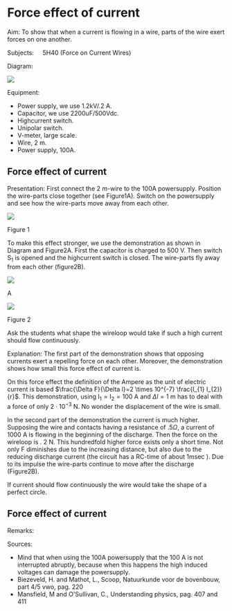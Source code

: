 # Force effect of current 

Aim: To show that when a current is flowing in a wire, parts of the wire exert forces on one another.

Subjects: $\quad 5 \mathrm{H} 40$ (Force on Current Wires)

Diagram:

![](https://cdn.mathpix.com/cropped/2024_06_24_8636ead60df54c93616eg-1.jpg?height=480&width=1267&top_left_y=432&top_left_x=516)

Equipment:

- Power supply, we use $1.2 \mathrm{kV} / .2 \mathrm{~A}$.
- Capacitor, we use 2200uF/500Vdc.
- Highcurrent switch.
- Unipolar switch.
- V-meter, large scale.
- Wire, $2 \mathrm{~m}$.
- Power supply, 100A.


## Force effect of current

Presentation: First connect the $2 \mathrm{~m}$-wire to the 100A powersupply. Position the wire-parts close together (see Figure1A). Switch on the powersupply and see how the wire-parts move away from each other.

![](https://cdn.mathpix.com/cropped/2024_06_24_8636ead60df54c93616eg-2.jpg?height=455&width=670&top_left_y=450&top_left_x=836)

Figure 1

To make this effect stronger, we use the demonstration as shown in Diagram and Figure2A. First the capacitor is charged to $500 \mathrm{~V}$. Then switch $\mathrm{S}_{1}$ is opened and the highcurrent switch is closed. The wire-parts fly away from each other (figure2B).

![](https://cdn.mathpix.com/cropped/2024_06_24_8636ead60df54c93616eg-2.jpg?height=179&width=612&top_left_y=1062&top_left_x=881)

A

![](https://cdn.mathpix.com/cropped/2024_06_24_8636ead60df54c93616eg-2.jpg?height=285&width=655&top_left_y=1316&top_left_x=838)

Figure 2

Ask the students what shape the wireloop would take if such a high current should flow continuously.

Explanation: The first part of the demonstration shows that opposing currents exert a repelling force on each other. Moreover, the demonstration shows how small this force effect of current is.

On this force effect the definition of the Ampere as the unit of electric current is based $\frac{\Delta F}{\Delta l}=2 \times 10^{-7} \frac{I_{1} I_{2}}{r}$. This demonstration, using $\mathrm{I}_{1}=\mathrm{I}_{2}=100 \mathrm{~A}$ and $\Delta l=1 \mathrm{~m}$ has to deal with a force of only $2 \cdot 10^{-3} \mathrm{~N}$. No wonder the displacement of the wire is small.

In the second part of the demonstration the current is much higher. Supposing the wire and contacts having a resistance of $.5 \Omega$, a current of $1000 \mathrm{~A}$ is flowing in the beginning of the discharge. Then the force on the wireloop is . $2 \mathrm{~N}$. This hundredfold higher force exists only a short time. Not only F diminishes due to the increasing distance, but also due to the reducing discharge current (the circuit has a RC-time of about $1 \mathrm{msec}$ ). Due to its impulse the wire-parts continue to move after the discharge (Figure2B).

If current should flow continuously the wire would take the shape of a perfect circle.

## Force effect of current

Remarks:

Sources:

- Mind that when using the 100A powersupply that the $100 \mathrm{~A}$ is not interrupted abruptly, because when this happens the high induced voltages can damage the powersupply.
- Biezeveld, H. and Mathot, L., Scoop, Natuurkunde voor de bovenbouw, part 4/5 vwo, pag. 220
- Mansfield, M and O'Sullivan, C., Understanding physics, pag. 407 and 411

